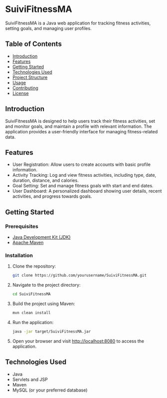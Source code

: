 # SuiviFitnessMA

SuiviFitnessMA is a Java web application for tracking fitness activities, setting goals, and managing user profiles.

## Table of Contents
- [Introduction](#introduction)
- [Features](#features)
- [Getting Started](#getting-started)
- [Technologies Used](#technologies-used)
- [Project Structure](#project-structure)
- [Usage](#usage)
- [Contributing](#contributing)
- [License](#license)

## Introduction

SuiviFitnessMA is designed to help users track their fitness activities, set and monitor goals, and maintain a profile with relevant information. The application provides a user-friendly interface for managing fitness-related data.

## Features

- User Registration: Allow users to create accounts with basic profile information.
- Activity Tracking: Log and view fitness activities, including type, date, duration, distance, and calories.
- Goal Setting: Set and manage fitness goals with start and end dates.
- User Dashboard: A personalized dashboard showing user details, recent activities, and progress towards goals.

## Getting Started

### Prerequisites

- [Java Development Kit (JDK)](https://www.oracle.com/java/technologies/javase-downloads.html)
- [Apache Maven](https://maven.apache.org/)

### Installation

1. Clone the repository:

    ```bash
    git clone https://github.com/yourusername/SuiviFitnessMA.git
    ```

2. Navigate to the project directory:

    ```bash
    cd SuiviFitnessMA
    ```

3. Build the project using Maven:

    ```bash
    mvn clean install
    ```

4. Run the application:

    ```bash
    java -jar target/SuiviFitnessMA.jar
    ```

5. Open your browser and visit [http://localhost:8080](http://localhost:8080) to access the application.

## Technologies Used

- Java
- Servlets and JSP
- Maven
- MySQL (or your preferred database)



